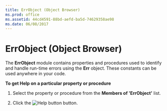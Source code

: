 ```yaml
---
title: ErrObject (Object Browser)
ms.prod: office
ms.assetid: 44cd4591-88bd-aefd-ba5d-74629358ae98
ms.date: 06/08/2017
---
```



# ErrObject (Object Browser)

The **ErrObject** module contains properties and procedures used to identify and handle run-time errors using the **Err** object. These constants can be used anywhere in your code.

 **To get Help on a particular property or procedure**




1. Select the property or procedure from the **Members of 'ErrObject'** list.
    
2. Click the 
![Help button](images/but_help_ZA01201583.gif) button.
    


